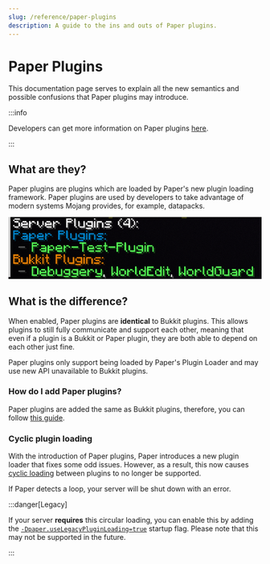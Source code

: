 ```yaml
---
slug: /reference/paper-plugins
description: A guide to the ins and outs of Paper plugins.
---
```


# Paper Plugins

This documentation page serves to explain all the new semantics and possible confusions that Paper plugins may introduce.

:::info

Developers can get more information on Paper plugins [here](/paper/dev/advanced/lifecycle-plugins).

:::

## What are they?

Paper plugins are plugins which are loaded by Paper's new plugin loading framework. Paper plugins are used by developers to
take advantage of modern systems Mojang provides, for example, datapacks.

![Plugin List](assets/plugin-list.png)

## What is the difference?

When enabled, Paper plugins are **identical** to Bukkit plugins. This allows plugins to still fully communicate and support each other, meaning that even if a
plugin is a Bukkit or Paper plugin, they are both able to depend on each other just fine.

Paper plugins only support being loaded by Paper's Plugin Loader and may use new API unavailable to Bukkit plugins.

### How do I add Paper plugins?

Paper plugins are added the same as Bukkit plugins, therefore, you can follow [this guide](docs/paper/admin/getting-started/adding-plugins.md).

### Cyclic plugin loading

With the introduction of Paper plugins, Paper introduces a new plugin loader that fixes some odd issues.
However, as a result, this now causes [cyclic loading](/paper/dev/advanced/lifecycle-plugins#cyclic-plugin-loading) between plugins to no longer be supported.

If Paper detects a loop, your server will be shut down with an error.

:::danger[Legacy]

If your server **requires** this circular loading, you can enable this by adding the [`-Dpaper.useLegacyPluginLoading=true`](system-properties.md#paperuselegacypluginloading) startup flag.
Please note that this may not be supported in the future.

:::
